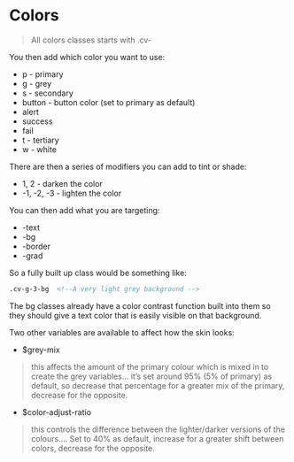 # Colors 

> All colors classes starts with .cv-

You then add which color you want to use:

* p - primary
* g - grey
* s - secondary
* button - button color (set to primary as default)
* alert
* success
* fail
* t - tertiary
* w - white

There are then a series of modifiers you can add to tint or shade:

* 1, 2 - darken the color
* -1, -2, -3 - lighten the color

You can then add what you are targeting:

* -text
* -bg
* -border
* -grad

So a fully built up class would be something like:

``` html
.cv-g-3-bg  <!--A very light grey background -->
```
The bg classes already have a color contrast function built into them so they should give a text color that is easily visible on that background.

Two other variables are available to affect how the skin looks:

* $grey-mix
> this affects the amount of the primary colour which is mixed in to create the grey variables… it’s set around 95% (5% of primary) as default,  so decrease that percentage for a greater mix of the primary, decrease for the opposite.

* $color-adjust-ratio 
> this controls the difference between the lighter/darker versions of the colours…. Set to 40% as default, increase for a greater shift between colors, decrease for the opposite.